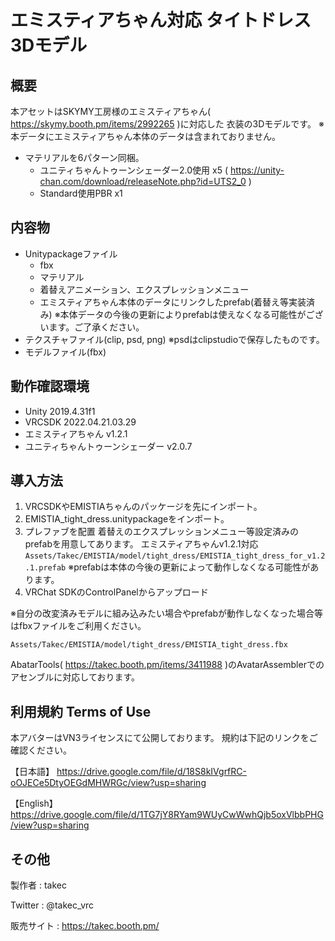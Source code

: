 # エミスティアちゃん対応 タイトドレス3Dモデル

## 概要
本アセットはSKYMY工房様のエミスティアちゃん( https://skymy.booth.pm/items/2992265 )に対応した
衣装の3Dモデルです。
※本データにエミスティアちゃん本体のデータは含まれておりません。

* マテリアルを6パターン同梱。
  * ユニティちゃんトゥーンシェーダー2.0使用 x5 ( https://unity-chan.com/download/releaseNote.php?id=UTS2_0 )
  * Standard使用PBR x1

## 内容物
* Unitypackageファイル
  * fbx
  * マテリアル
  * 着替えアニメーション、エクスプレッションメニュー
  * エミスティアちゃん本体のデータにリンクしたprefab(着替え等実装済み) ※本体データの今後の更新によりprefabは使えなくなる可能性がございます。ご了承ください。
* テクスチャファイル(clip, psd, png) ※psdはclipstudioで保存したものです。
* モデルファイル(fbx)

## 動作確認環境
* Unity 2019.4.31f1
* VRCSDK 2022.04.21.03.29
* エミスティアちゃん v1.2.1
* ユニティちゃんトゥーンシェーダー v2.0.7

## 導入方法
1. VRCSDKやEMISTIAちゃんのパッケージを先にインポート。
2. EMISTIA_tight_dress.unitypackageをインポート。
3. プレファブを配置
   着替えのエクスプレッションメニュー等設定済みのprefabを用意してあります。
   エミスティアちゃんv1.2.1対応
   `Assets/Takec/EMISTIA/model/tight_dress/EMISTIA_tight_dress_for_v1.2.1.prefab`
   ※prefabは本体の今後の更新によって動作しなくなる可能性があります。
4. VRChat SDKのControlPanelからアップロード

※自分の改変済みモデルに組み込みたい場合やprefabが動作しなくなった場合等はfbxファイルをご利用ください。

`Assets/Takec/EMISTIA/model/tight_dress/EMISTIA_tight_dress.fbx`

AbatarTools( https://takec.booth.pm/items/3411988 )のAvatarAssemblerでのアセンブルに対応しております。

## 利用規約 Terms of Use
本アバターはVN3ライセンスにて公開しております。
規約は下記のリンクをご確認ください。

【日本語】
https://drive.google.com/file/d/18S8kIVgrfRC-oOJECe5DtyOEGdMHWRGc/view?usp=sharing

【English】
https://drive.google.com/file/d/1TG7jY8RYam9WUyCwWwhQjb5oxVlbbPHG/view?usp=sharing

## その他
製作者
: takec

Twitter
: @takec_vrc

販売サイト
: https://takec.booth.pm/
